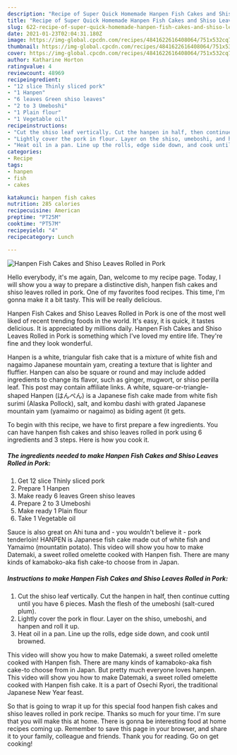 ```yaml
---
description: "Recipe of Super Quick Homemade Hanpen Fish Cakes and Shiso Leaves Rolled in Pork"
title: "Recipe of Super Quick Homemade Hanpen Fish Cakes and Shiso Leaves Rolled in Pork"
slug: 622-recipe-of-super-quick-homemade-hanpen-fish-cakes-and-shiso-leaves-rolled-in-pork
date: 2021-01-23T02:04:31.180Z
image: https://img-global.cpcdn.com/recipes/4841622616408064/751x532cq70/hanpen-fish-cakes-and-shiso-leaves-rolled-in-pork-recipe-main-photo.jpg
thumbnail: https://img-global.cpcdn.com/recipes/4841622616408064/751x532cq70/hanpen-fish-cakes-and-shiso-leaves-rolled-in-pork-recipe-main-photo.jpg
cover: https://img-global.cpcdn.com/recipes/4841622616408064/751x532cq70/hanpen-fish-cakes-and-shiso-leaves-rolled-in-pork-recipe-main-photo.jpg
author: Katharine Horton
ratingvalue: 4
reviewcount: 48969
recipeingredient:
- "12 slice Thinly sliced pork"
- "1 Hanpen"
- "6 leaves Green shiso leaves"
- "2 to 3 Umeboshi"
- "1 Plain flour"
- "1 Vegetable oil"
recipeinstructions:
- "Cut the shiso leaf vertically. Cut the hanpen in half, then continue cutting until you have 6 pieces.  Mash the flesh of the umeboshi (salt-cured plum)."
- "Lightly cover the pork in flour. Layer on the shiso, umeboshi, and hanpen and roll it up."
- "Heat oil in a pan. Line up the rolls, edge side down, and cook until browned."
categories:
- Recipe
tags:
- hanpen
- fish
- cakes

katakunci: hanpen fish cakes 
nutrition: 285 calories
recipecuisine: American
preptime: "PT25M"
cooktime: "PT57M"
recipeyield: "4"
recipecategory: Lunch

---
```



![Hanpen Fish Cakes and Shiso Leaves Rolled in Pork](https://img-global.cpcdn.com/recipes/4841622616408064/751x532cq70/hanpen-fish-cakes-and-shiso-leaves-rolled-in-pork-recipe-main-photo.jpg)

Hello everybody, it's me again, Dan, welcome to my recipe page. Today, I will show you a way to prepare a distinctive dish, hanpen fish cakes and shiso leaves rolled in pork. One of my favorites food recipes. This time, I'm gonna make it a bit tasty. This will be really delicious.

Hanpen Fish Cakes and Shiso Leaves Rolled in Pork is one of the most well liked of recent trending foods in the world. It's easy, it is quick, it tastes delicious. It is appreciated by millions daily. Hanpen Fish Cakes and Shiso Leaves Rolled in Pork is something which I've loved my entire life. They're fine and they look wonderful.

Hanpen is a white, triangular fish cake that is a mixture of white fish and nagaimo Japanese mountain yam, creating a texture that is lighter and fluffier. Hanpen can also be square or round and may include added ingredients to change its flavor, such as ginger, mugwort, or shiso perilla leaf. This post may contain affiliate links. A white, square-or-triangle-shaped Hanpen (はんぺん) is a Japanese fish cake made from white fish surimi (Alaska Pollock), salt, and kombu dashi with grated Japanese mountain yam (yamaimo or nagaimo) as biding agent (it gets.


To begin with this recipe, we have to first prepare a few ingredients. You can have hanpen fish cakes and shiso leaves rolled in pork using 6 ingredients and 3 steps. Here is how you cook it.

<!--inarticleads1-->

##### The ingredients needed to make Hanpen Fish Cakes and Shiso Leaves Rolled in Pork:

1. Get 12 slice Thinly sliced pork
1. Prepare 1 Hanpen
1. Make ready 6 leaves Green shiso leaves
1. Prepare 2 to 3 Umeboshi
1. Make ready 1 Plain flour
1. Take 1 Vegetable oil


Sauce is also great on Ahi tuna and - you wouldn&#39;t believe it - pork tenderloin! HANPEN is Japanese fish cake made out of white fish and Yamaimo (mountatin potato). This video will show you how to make Datemaki, a sweet rolled omelette cooked with Hanpen fish. There are many kinds of kamaboko-aka fish cake-to choose from in Japan. 

<!--inarticleads2-->

##### Instructions to make Hanpen Fish Cakes and Shiso Leaves Rolled in Pork:

1. Cut the shiso leaf vertically. Cut the hanpen in half, then continue cutting until you have 6 pieces.  Mash the flesh of the umeboshi (salt-cured plum).
1. Lightly cover the pork in flour. Layer on the shiso, umeboshi, and hanpen and roll it up.
1. Heat oil in a pan. Line up the rolls, edge side down, and cook until browned.


This video will show you how to make Datemaki, a sweet rolled omelette cooked with Hanpen fish. There are many kinds of kamaboko-aka fish cake-to choose from in Japan. But pretty much everyone loves hanpen. This video will show you how to make Datemaki, a sweet rolled omelette cooked with Hanpen fish cake. It is a part of Osechi Ryori, the traditional Japanese New Year feast. 

So that is going to wrap it up for this special food hanpen fish cakes and shiso leaves rolled in pork recipe. Thanks so much for your time. I'm sure that you will make this at home. There is gonna be interesting food at home recipes coming up. Remember to save this page in your browser, and share it to your family, colleague and friends. Thank you for reading. Go on get cooking!
